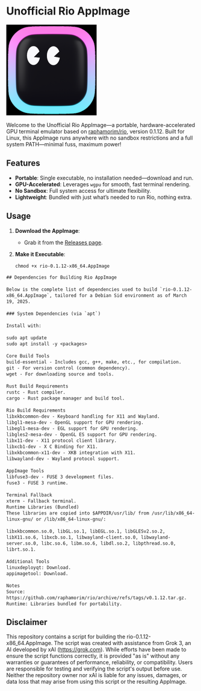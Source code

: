 # Unofficial Rio AppImage

![rio-logo](https://github.com/danrobi11/rio-appimage/blob/main/rio-resized.png)

Welcome to the Unofficial Rio AppImage—a portable, hardware-accelerated GPU terminal emulator based on [raphamorim/rio](https://github.com/raphamorim/rio), version 0.1.12. Built for Linux, this AppImage runs anywhere with no sandbox restrictions and a full system PATH—minimal fuss, maximum power!

## Features
- **Portable**: Single executable, no installation needed—download and run.
- **GPU-Accelerated**: Leverages `wgpu` for smooth, fast terminal rendering.
- **No Sandbox**: Full system access for ultimate flexibility.
- **Lightweight**: Bundled with just what’s needed to run Rio, nothing extra.

## Usage

1. **Download the AppImage**:
   - Grab it from the [Releases page](https://github.com/danrobi11/rio-appimage/releases).

2. **Make it Executable**:
   ```
   chmod +x rio-0.1.12-x86_64.AppImage
```
## Dependencies for Building Rio AppImage

Below is the complete list of dependencies used to build `rio-0.1.12-x86_64.AppImage`, tailored for a Debian Sid environment as of March 19, 2025.

### System Dependencies (via `apt`)

Install with:

sudo apt update
sudo apt install -y <packages>

Core Build Tools
build-essential - Includes gcc, g++, make, etc., for compilation.
git - For version control (common dependency).
wget - For downloading source and tools.

Rust Build Requirements
rustc - Rust compiler.
cargo - Rust package manager and build tool.

Rio Build Requirements
libxkbcommon-dev - Keyboard handling for X11 and Wayland.
libgl1-mesa-dev - OpenGL support for GPU rendering.
libegl1-mesa-dev - EGL support for GPU rendering.
libgles2-mesa-dev - OpenGL ES support for GPU rendering.
libx11-dev - X11 protocol client library.
libxcb1-dev - X C Binding for X11.
libxkbcommon-x11-dev - XKB integration with X11.
libwayland-dev - Wayland protocol support.

AppImage Tools
libfuse3-dev - FUSE 3 development files.
fuse3 - FUSE 3 runtime.

Terminal Fallback
xterm - Fallback terminal.
Runtime Libraries (Bundled)
These libraries are copied into $APPDIR/usr/lib/ from /usr/lib/x86_64-linux-gnu/ or /lib/x86_64-linux-gnu/:

libxkbcommon.so.0, libGL.so.1, libEGL.so.1, libGLESv2.so.2, libX11.so.6, libxcb.so.1, libwayland-client.so.0, libwayland-server.so.0, libc.so.6, libm.so.6, libdl.so.2, libpthread.so.0, librt.so.1.

Additional Tools
linuxdeployqt: Download.
appimagetool: Download.

Notes
Source: https://github.com/raphamorim/rio/archive/refs/tags/v0.1.12.tar.gz.
Runtime: Libraries bundled for portability.
```
## Disclaimer

This repository contains a script for building the rio-0.1.12-x86_64.AppImage. The script was created with assistance from Grok 3, an AI developed by xAI (https://grok.com). While efforts have been made to ensure the script functions correctly, it is provided "as is" without any warranties or guarantees of performance, reliability, or compatibility. Users are responsible for testing and verifying the script's output before use. Neither the repository owner nor xAI is liable for any issues, damages, or data loss that may arise from using this script or the resulting AppImage.
